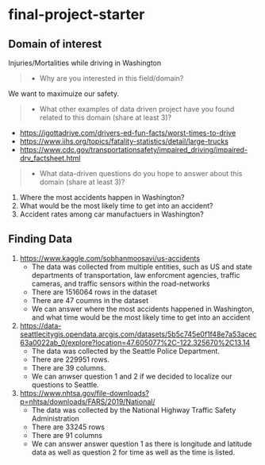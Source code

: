 # final-project-starter

## Domain of interest
Injuries/Mortalities while driving in Washington

> - Why are you interested in this field/domain?

We want to maximuize our safety.
> - What other examples of data driven project have you found related to this domain (share at least 3)?

* https://igottadrive.com/drivers-ed-fun-facts/worst-times-to-drive
* https://www.iihs.org/topics/fatality-statistics/detail/large-trucks
* https://www.cdc.gov/transportationsafety/impaired_driving/impaired-drv_factsheet.html
> - What data-driven questions do you hope to answer about this domain (share at least 3)?

1. Where the most accidents happen in Washington?
2. What would be the most likely time to get into an accident?
3. Accident rates among car manufactuers in Washington?

## Finding Data

1. https://www.kaggle.com/sobhanmoosavi/us-accidents
   * The data was collected from multiple entities, such as US and state departments of transportation, law enforcment agencies, traffic cameras, and traffic sensors within the    road-networks
   * There are 1516064 rows in the dataset
   * There are 47 coumns in the dataset
   * We can answer where the most accidents happened in Washington, and what time would be the most likely time to get into an accident
2. https://data-seattlecitygis.opendata.arcgis.com/datasets/5b5c745e0f1f48e7a53acec63a0022ab_0/explore?location=47.605077%2C-122.325670%2C13.14
   * The data was collected by the Seattle Police Department.
   * There are 229951 rows.
   * There are 39 columns.
   * We can anwser question 1 and 2 if we decided to localize our questions to Seattle.
3. https://www.nhtsa.gov/file-downloads?p=nhtsa/downloads/FARS/2019/National/
   * The data was collected by the National Highway Traffic Safety Administration
   * There are 33245 rows
   * There are 91 columns
   * We can answer answer question 1 as there is longitude and latitude data as well as question 2 for time as well as the time is listed.